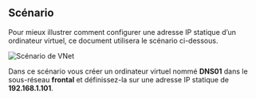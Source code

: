## <a name="scenario"></a>Scénario

Pour mieux illustrer comment configurer une adresse IP statique d’un ordinateur virtuel, ce document utilisera le scénario ci-dessous.

![Scénario de VNet](./media/virtual-networks-static-ip-scenario-include/static-ip-scenario.png)

Dans ce scénario vous créer un ordinateur virtuel nommé **DNS01** dans le sous-réseau **frontal** et définissez-la sur une adresse IP statique de **192.168.1.101**.

 